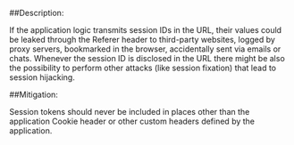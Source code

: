 ##Description:

If the application logic transmits session IDs in the URL, their values could be leaked through the Referer header to third-party websites, logged by proxy servers, bookmarked in the browser, accidentally sent via emails or chats. 
Whenever the session ID is disclosed in the URL there might be also the possibility to perform other attacks (like session fixation) that lead to session hijacking.

##Mitigation:

Session tokens should never be included in places other than the application Cookie header or other custom headers defined by the application.

